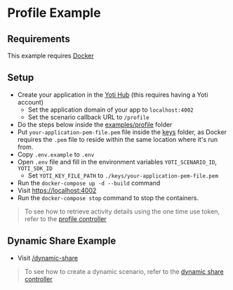 # Profile Example

## Requirements

This example requires [Docker](https://docs.docker.com/)

## Setup

* Create your application in the [Yoti Hub](https://hub.yoti.com) (this requires having a Yoti account)
  * Set the application domain of your app to `localhost:4002`
  * Set the scenario callback URL to `/profile`
* Do the steps below inside the [examples/profile](./) folder
* Put `your-application-pem-file.pem` file inside the [keys](keys) folder, as Docker requires the `.pem` file to reside within the same location where it's run from.
* Copy `.env.example` to `.env`
* Open `.env` file and fill in the environment variables `YOTI_SCENARIO_ID`, `YOTI_SDK_ID`
  * Set `YOTI_KEY_FILE_PATH` to `./keys/your-application-pem-file.pem`
* Run the `docker-compose up -d --build` command
* Visit [https://localhost:4002](https://localhost:4002)
* Run the `docker-compose stop` command to stop the containers.

> To see how to retrieve activity details using the one time use token, refer to the [profile controller](app/Http/Controllers/ProfileController.php)

## Dynamic Share Example
* Visit [/dynamic-share](https://localhost:4002/dynamic-share)

> To see how to create a dynamic scenario, refer to the [dynamic share controller](app/Http/Controllers/DynamicShareController.php)
